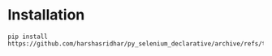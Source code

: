 # Installation
```shell
pip install https://github.com/harshasridhar/py_selenium_declarative/archive/refs/tags/{{version}}.zip
```
